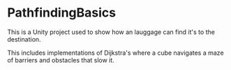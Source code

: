 # PathfindingBasics

This is a Unity project used to show how an lauggage can find it's to the destination.

This includes implementations of Dijkstra's where a cube navigates a maze of barriers and obstacles that slow it.


